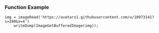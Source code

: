 ### Function Example

```luceescript+trycf
img = imageRead('https://avatars1.githubusercontent.com/u/10973141?s=280&v=4')
	writeDump(ImageGetBufferedImage(img));
```